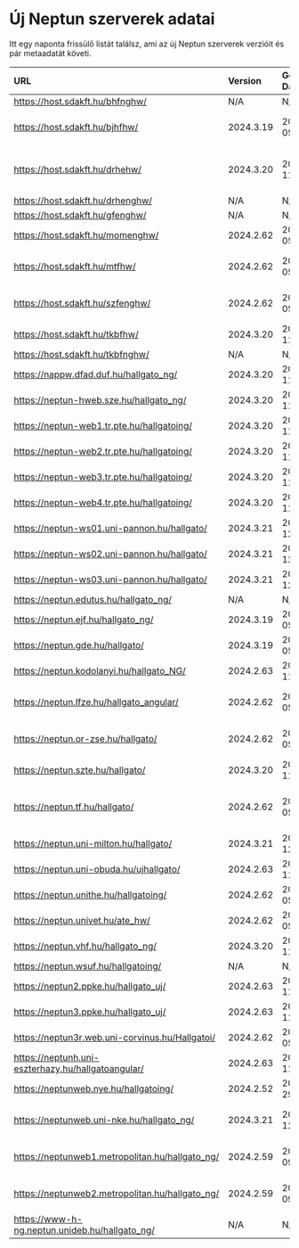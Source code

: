 # Új Neptun szerverek adatai

Itt egy naponta frissülő listát találsz, ami az új Neptun szerverek verzióit és pár metaadatát követi.

| URL                                                | Version   | Generation Date     | Organization Name                             | Captcha Required |
|:-------------------------------------------------|:--------|:------------------|:--------------------------------------------|:---------------|
| https://host.sdakft.hu/bhfnghw/                    | N/A       | N/A                 | N/A                                           | N/A              |
| https://host.sdakft.hu/bjhfhw/                     | 2024.3.19 | 2025-02-05T14:00:36 | Brenner János Hittudományi Főiskola           | 3                |
| https://host.sdakft.hu/drhehw/                     | 2024.3.20 | 2025-02-11T08:50:45 | Debreceni Református Hittudományi Egyetem     | 3                |
| https://host.sdakft.hu/drhenghw/                   | N/A       | N/A                 | N/A                                           | N/A              |
| https://host.sdakft.hu/gfenghw/                    | N/A       | N/A                 | N/A                                           | N/A              |
| https://host.sdakft.hu/momenghw/                   | 2024.2.62 | 2025-02-05T11:54:53 | Moholy-Nagy Művészeti Egyetem                 | 3                |
| https://host.sdakft.hu/mtfhw/                      | 2024.2.62 | 2025-02-05T11:54:53 | Magyar Táncművészeti Egyetem                  | 3                |
| https://host.sdakft.hu/szfenghw/                   | 2024.2.62 | 2025-02-05T11:54:53 | Színház- és Filmművészeti Egyetem             | 3                |
| https://host.sdakft.hu/tkbfhw/                     | 2024.3.20 | 2025-02-11T08:50:45 | A Tan Kapuja Buddhista Főiskola               | 3                |
| https://host.sdakft.hu/tkbfnghw/                   | N/A       | N/A                 | N/A                                           | N/A              |
| https://nappw.dfad.duf.hu/hallgato_ng/             | 2024.3.20 | 2025-02-11T08:50:45 | Dunaújvárosi Egyetem                          | 3                |
| https://neptun-hweb.sze.hu/hallgato_ng/            | 2024.3.20 | 2025-02-11T08:50:45 | Széchenyi István Egyetem                      | 3                |
| https://neptun-web1.tr.pte.hu/hallgatoing/         | 2024.3.20 | 2025-02-11T08:50:45 | Pécsi Tudományegyetem                         | 3                |
| https://neptun-web2.tr.pte.hu/hallgatoing/         | 2024.3.20 | 2025-02-11T08:50:45 | Pécsi Tudományegyetem                         | 3                |
| https://neptun-web3.tr.pte.hu/hallgatoing/         | 2024.3.20 | 2025-02-11T08:50:45 | Pécsi Tudományegyetem                         | 3                |
| https://neptun-web4.tr.pte.hu/hallgatoing/         | 2024.3.20 | 2025-02-11T08:50:45 | Pécsi Tudományegyetem                         | 3                |
| https://neptun-ws01.uni-pannon.hu/hallgato/        | 2024.3.21 | 2025-02-12T13:51:11 | Pannon Egyetem                                | 3                |
| https://neptun-ws02.uni-pannon.hu/hallgato/        | 2024.3.21 | 2025-02-12T13:51:11 | Pannon Egyetem                                | 3                |
| https://neptun-ws03.uni-pannon.hu/hallgato/        | 2024.3.21 | 2025-02-12T13:51:11 | Pannon Egyetem                                | 3                |
| https://neptun.edutus.hu/hallgato_ng/              | N/A       | N/A                 | N/A                                           | N/A              |
| https://neptun.ejf.hu/hallgato_ng/                 | 2024.3.19 | 2025-02-05T14:00:36 | Eötvös József Főiskola                        | 3                |
| https://neptun.gde.hu/hallgato/                    | 2024.3.19 | 2025-02-05T14:00:36 | Gábor Dénes Egyetem                           | 3                |
| https://neptun.kodolanyi.hu/hallgato_NG/           | 2024.2.63 | 2025-02-11T15:08:03 | Kodolányi János Egyetem                       | 1                |
| https://neptun.lfze.hu/hallgato_angular/           | 2024.2.62 | 2025-02-05T11:54:53 | Liszt Ferenc Zeneművészeti Egyetem            | 3                |
| https://neptun.or-zse.hu/hallgato/                 | 2024.2.62 | 2025-02-05T11:54:53 | Országos Rabbiképző - Zsidó Egyetem           | 3                |
| https://neptun.szte.hu/hallgato/                   | 2024.3.20 | 2025-02-11T08:50:45 | Szegedi Tudományegyetem                       | 3                |
| https://neptun.tf.hu/hallgato/                     | 2024.2.62 | 2025-02-05T11:54:53 | Magyar Testnevelési és Sporttudományi Egyetem | 3                |
| https://neptun.uni-milton.hu/hallgato/             | 2024.3.21 | 2025-02-12T13:51:11 | Milton Friedman Egyetem                       | 3                |
| https://neptun.uni-obuda.hu/ujhallgato/            | 2024.2.63 | 2025-02-11T15:08:03 | Óbudai Egyetem                                | 3                |
| https://neptun.unithe.hu/hallgatoing/              | 2024.2.62 | 2025-02-05T11:54:53 | Tokaj-Hegyalja Egyetem                        | 1                |
| https://neptun.univet.hu/ate_hw/                   | 2024.2.62 | 2025-02-05T11:54:53 | Állatorvostudományi Egyetem                   | 3                |
| https://neptun.vhf.hu/hallgato_ng/                 | 2024.3.20 | 2025-02-11T08:50:45 | Veszprémi Érseki Főiskola                     | 3                |
| https://neptun.wsuf.hu/hallgatoing/                | N/A       | N/A                 | N/A                                           | N/A              |
| https://neptun2.ppke.hu/hallgato_uj/               | 2024.2.63 | 2025-02-11T15:08:03 | Pázmány Péter Katolikus Egyetem               | 3                |
| https://neptun3.ppke.hu/hallgato_uj/               | 2024.2.63 | 2025-02-11T15:08:03 | Pázmány Péter Katolikus Egyetem               | 3                |
| https://neptun3r.web.uni-corvinus.hu/Hallgatoi/    | 2024.2.62 | 2025-02-05T11:54:53 | Budapesti Corvinus Egyetem                    | 3                |
| https://neptunh.uni-eszterhazy.hu/hallgatoangular/ | 2024.2.63 | 2025-02-11T15:08:03 | Eszterházy Károly Katolikus Egyetem           | 3                |
| https://neptunweb.nye.hu/hallgatoing/              | 2024.2.52 | 2024-11-29T08:56:55 | Nyíregyházi Egyetem                           | 3                |
| https://neptunweb.uni-nke.hu/hallgato_ng/          | 2024.3.21 | 2025-02-12T13:51:11 | Nemzeti Közszolgálati Egyetem                 | 3                |
| https://neptunweb1.metropolitan.hu/hallgato_ng/    | 2024.2.59 | 2025-01-09T09:39:10 | Budapesti Metropolitan Egyetem                | 3                |
| https://neptunweb2.metropolitan.hu/hallgato_ng/    | 2024.2.59 | 2025-01-09T09:39:10 | Budapesti Metropolitan Egyetem                | 3                |
| https://www-h-ng.neptun.unideb.hu/hallgato_ng/     | N/A       | N/A                 | N/A                                           | N/A              |